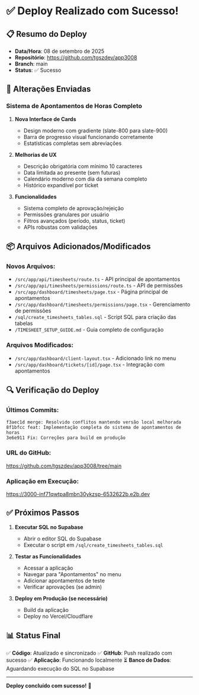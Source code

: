 # ✅ Deploy Realizado com Sucesso!

## 📋 Resumo do Deploy

- **Data/Hora**: 08 de setembro de 2025
- **Repositório**: https://github.com/tgszdev/app3008
- **Branch**: main
- **Status**: ✅ Sucesso

## 🎯 Alterações Enviadas

### Sistema de Apontamentos de Horas Completo
1. **Nova Interface de Cards**
   - Design moderno com gradiente (slate-800 para slate-900)
   - Barra de progresso visual funcionando corretamente
   - Estatísticas completas sem abreviações

2. **Melhorias de UX**
   - Descrição obrigatória com mínimo 10 caracteres
   - Data limitada ao presente (sem futuras)
   - Calendário moderno com dia da semana completo
   - Histórico expandível por ticket

3. **Funcionalidades**
   - Sistema completo de aprovação/rejeição
   - Permissões granulares por usuário
   - Filtros avançados (período, status, ticket)
   - APIs robustas com validações

## 📦 Arquivos Adicionados/Modificados

### Novos Arquivos:
- `/src/app/api/timesheets/route.ts` - API principal de apontamentos
- `/src/app/api/timesheets/permissions/route.ts` - API de permissões
- `/src/app/dashboard/timesheets/page.tsx` - Página principal de apontamentos
- `/src/app/dashboard/timesheets/permissions/page.tsx` - Gerenciamento de permissões
- `/sql/create_timesheets_tables.sql` - Script SQL para criação das tabelas
- `/TIMESHEET_SETUP_GUIDE.md` - Guia completo de configuração

### Arquivos Modificados:
- `/src/app/dashboard/client-layout.tsx` - Adicionado link no menu
- `/src/app/dashboard/tickets/[id]/page.tsx` - Integração com apontamentos

## 🔍 Verificação do Deploy

### Últimos Commits:
```
f3aec1d merge: Resolvido conflitos mantendo versão local melhorada
8f1bfcc feat: Implementação completa do sistema de apontamentos de horas
3e6e911 Fix: Correções para build em produção
```

### URL do GitHub:
https://github.com/tgszdev/app3008/tree/main

### Aplicação em Execução:
https://3000-inf71qwtpa8mbn30ykzsp-6532622b.e2b.dev

## ✅ Próximos Passos

1. **Executar SQL no Supabase**
   - Abrir o editor SQL do Supabase
   - Executar o script em `/sql/create_timesheets_tables.sql`

2. **Testar as Funcionalidades**
   - Acessar a aplicação
   - Navegar para "Apontamentos" no menu
   - Adicionar apontamentos de teste
   - Verificar aprovações (se admin)

3. **Deploy em Produção (se necessário)**
   - Build da aplicação
   - Deploy no Vercel/Cloudflare

## 📊 Status Final

✅ **Código**: Atualizado e sincronizado
✅ **GitHub**: Push realizado com sucesso
✅ **Aplicação**: Funcionando localmente
⏳ **Banco de Dados**: Aguardando execução do SQL no Supabase

---

**Deploy concluído com sucesso!** 🎉